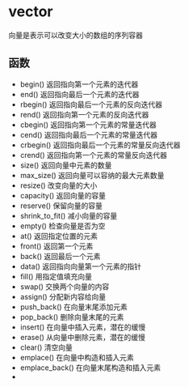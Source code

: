 # vector

向量是表示可以改变大小的数组的序列容器

## 函数

- begin() 返回指向第一个元素的迭代器
- end() 返回指向最后一个元素的迭代器
- rbegin() 返回指向最后一个元素的反向迭代器
- rend() 返回指向第一个元素的反向迭代器
- cbegin() 返回指向第一个元素的常量迭代器
- cend() 返回指向最后一个元素的常量迭代器
- crbegin() 返回指向最后一个元素的常量反向迭代器
- crend() 返回指向第一个元素的常量反向迭代器
- size() 返回向量中元素的数量
- max_size() 返回向量可以容纳的最大元素数量
- resize() 改变向量的大小
- capacity() 返回向量的容量
- reserve() 保留向量的容量
- shrink_to_fit() 减小向量的容量
- empty() 检查向量是否为空
- at() 返回指定位置的元素
- front() 返回第一个元素
- back() 返回最后一个元素
- data() 返回指向向量第一个元素的指针
- fill() 用指定值填充向量
- swap() 交换两个向量的内容
- assign() 分配新内容给向量
- push_back() 在向量末尾添加元素
- pop_back() 删除向量末尾的元素
- insert() 在向量中插入元素，潜在的缓慢
- erase() 从向量中删除元素，潜在的缓慢
- clear() 清空向量
- emplace() 在向量中构造和插入元素
- emplace_back() 在向量末尾构造和插入元素
- 